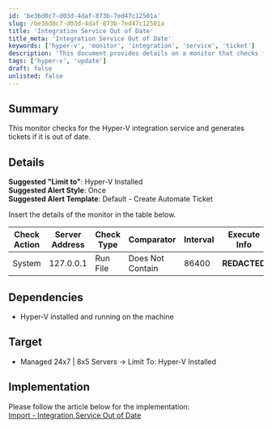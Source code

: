 ```yaml
---
id: 'be36d0c7-d03d-4daf-873b-7ed47c12501a'
slug: /be36d0c7-d03d-4daf-873b-7ed47c12501a
title: 'Integration Service Out of Date'
title_meta: 'Integration Service Out of Date'
keywords: ['hyper-v', 'monitor', 'integration', 'service', 'ticket']
description: 'This document provides details on a monitor that checks for the Hyper-V integration service and generates tickets if it is out of date. It includes setup instructions, dependencies, and implementation guidance.'
tags: ['hyper-v', 'update']
draft: false
unlisted: false
---
```


## Summary

This monitor checks for the Hyper-V integration service and generates tickets if it is out of date.

## Details

**Suggested "Limit to"**: Hyper-V Installed  
**Suggested Alert Style**: Once  
**Suggested Alert Template**: Default - Create Automate Ticket  

Insert the details of the monitor in the table below.

| Check Action | Server Address | Check Type | Comparator       | Interval | Execute Info| Result                |
|--------------|----------------|------------|-------------------|----------|------------|-----------|
| System       | 127.0.0.1     | Run File   | Does Not Contain  | 86400    | **REDACTED**|IntegrationServicesState: |


## Dependencies

- Hyper-V installed and running on the machine

## Target

- Managed 24x7 | 8x5 Servers -> Limit To: Hyper-V Installed

## Implementation

Please follow the article below for the implementation:  
[Import - Integration Service Out of Date](./Import-Hyper-V-Integration-Service-Out-of-Date.md)